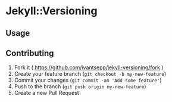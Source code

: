 # Jekyll::Versioning


## Usage

## Contributing

1. Fork it ( https://github.com/ivantsepp/jekyll-versioning/fork )
2. Create your feature branch (`git checkout -b my-new-feature`)
3. Commit your changes (`git commit -am 'Add some feature'`)
4. Push to the branch (`git push origin my-new-feature`)
5. Create a new Pull Request
